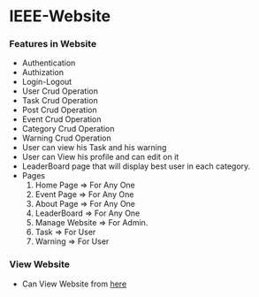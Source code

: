 # IEEE-Website

### Features in Website
- Authentication
- Authization
- Login-Logout
- User Crud Operation
- Task Crud Operation
- Post Crud Operation
- Event Crud Operation
- Category Crud Operation
- Warning Crud Operation
- User can view his Task and his warning
- User can View his profile and can edit on it
- LeaderBoard page that will display best user in each category.
- Pages
    1. Home Page => For Any One
    2. Event Page => For Any One
    3. About Page => For Any One
    4. LeaderBoard => For Any One
    5. Manage Website => For Admin.
    6. Task => For User
    7. Warning => For User
### View Website
- Can View Website from [here](https://drive.google.com/drive/folders/1yJSVfeiWGMpTkX9dqnmF2YqpAvyhgAF_)
  

